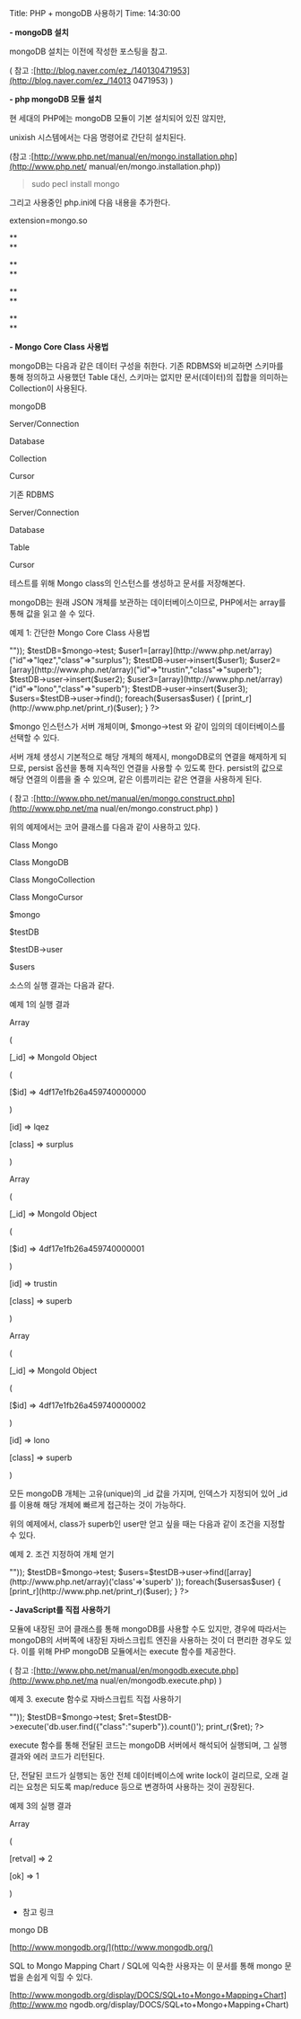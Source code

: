 Title: PHP + mongoDB 사용하기
Time: 14:30:00

**- mongoDB 설치**

mongoDB 설치는 이전에 작성한 포스팅을 참고.

( 참고 :[http://blog.naver.com/ez_/140130471953](http://blog.naver.com/ez_/14013
0471953) )

  

  

  

  

**- php mongoDB 모듈 설치**

현 세대의 PHP에는 mongoDB 모듈이 기본 설치되어 있진 않지만,

unixish 시스템에서는 다음 명령어로 간단히 설치된다.

(참고 :[http://www.php.net/manual/en/mongo.installation.php](http://www.php.net/
manual/en/mongo.installation.php))

> sudo pecl install mongo

  

그리고 사용중인 php.ini에 다음 내용을 추가한다.

extension=mongo.so

**  
**

**  
**

**  
**

**  
**

**- Mongo Core Class 사용법**

mongoDB는 다음과 같은 데이터 구성을 취한다. 기존 RDBMS와 비교하면 스키마를 통해 정의하고 사용했던 Table 대신, 스키마는
없지만 문서(데이터)의 집합을 의미하는 Collection이 사용된다.

mongoDB

Server/Connection

Database

Collection

Cursor

기존 RDBMS

Server/Connection

Database

Table

Cursor

  

  

테스트를 위해 Mongo class의 인스턴스를 생성하고 문서를 저장해본다.

mongoDB는 원래 JSON 개체를 보관하는 데이터베이스이므로, PHP에서는 array를 통해 값을 읽고 쓸 수 있다.

예제 1: 간단한 Mongo Core Class 사용법

<?php

$mongo=newMongo("mongodb://localhost:27017",[array](http://www.php.net/array)(
"persist"=>""));

$testDB=$mongo->test;

  
$user1=[array](http://www.php.net/array)("id"=>"lqez","class"=>"surplus");

$testDB->user->insert($user1);

  
$user2=[array](http://www.php.net/array)("id"=>"trustin","class"=>"superb");

$testDB->user->insert($user2);

  
$user3=[array](http://www.php.net/array)("id"=>"lono","class"=>"superb");

$testDB->user->insert($user3);

  
  
$users=$testDB->user->find();

foreach($usersas$user)

{

[print_r](http://www.php.net/print_r)($user);

}

?>

  

$mongo 인스턴스가 서버 개체이며, $mongo->test 와 같이 임의의 데이터베이스를 선택할 수 있다.

서버 개체 생성시 기본적으로 해당 개체의 해제시, mongoDB로의 연결을 해제하게 되므로, persist 옵션을 통해 지속적인 연결을
사용할 수 있도록 한다. persist의 값으로 해당 연결의 이름을 줄 수 있으며, 같은 이름끼리는 같은 연결을 사용하게 된다.

( 참고 :[http://www.php.net/manual/en/mongo.construct.php](http://www.php.net/ma
nual/en/mongo.construct.php) )

  

위의 예제에서는 코어 클래스를 다음과 같이 사용하고 있다.

Class Mongo

Class MongoDB

Class MongoCollection

Class MongoCursor

$mongo

$testDB

$testDB->user

$users

  

소스의 실행 결과는 다음과 같다.

예제 1의 실행 결과

Array

(

[_id] => MongoId Object

(

[$id] => 4df17e1fb26a459740000000

)

  

[id] => lqez

[class] => surplus

)

Array

(

[_id] => MongoId Object

(

[$id] => 4df17e1fb26a459740000001

)

  

[id] => trustin

[class] => superb

)

Array

(

[_id] => MongoId Object

(

[$id] => 4df17e1fb26a459740000002

)

  

[id] => lono

[class] => superb

)

  

모든 mongoDB 개체는 고유(unique)의 _id 값을 가지며, 인덱스가 지정되어 있어 _id 를 이용해 해당 개체에 빠르게 접근하는
것이 가능하다.

  

위의 예제에서, class가 superb인 user만 얻고 싶을 때는 다음과 같이 조건을 지정할 수 있다.

예제 2. 조건 지정하여 개체 얻기

<?php

$mongo=newMongo("mongodb://localhost:27017",[array](http://www.php.net/array)(
"persist"=>""));

$testDB=$mongo->test;

  

$users=$testDB->user->find([array](http://www.php.net/array)('class'=>'superb'
));

foreach($usersas$user)

{

[print_r](http://www.php.net/print_r)($user);

}

?>

  

  

  

  

**- JavaScript를 직접 사용하기**

모듈에 내장된 코어 클래스를 통해 mongoDB를 사용할 수도 있지만, 경우에 따라서는 mongoDB의 서버쪽에 내장된 자바스크립트 엔진을
사용하는 것이 더 편리한 경우도 있다. 이를 위해 PHP mongoDB 모듈에서는 execute 함수를 제공한다.

( 참고 :[http://www.php.net/manual/en/mongodb.execute.php](http://www.php.net/ma
nual/en/mongodb.execute.php) )

  

예제 3. execute 함수로 자바스크립트 직접 사용하기

<?php

$mongo=newMongo("mongodb://localhost:27017",[array](http://www.php.net/array)(
"persist"=>""));

$testDB=$mongo->test;

  
$ret=$testDB->execute('db.user.find({"class":"superb"}).count()');

print_r($ret);

?>

  

execute 함수를 통해 전달된 코드는 mongoDB 서버에서 해석되어 실행되며, 그 실행 결과와 에러 코드가 리턴된다.

단, 전달된 코드가 실행되는 동안 전체 데이터베이스에 write lock이 걸리므로, 오래 걸리는 요청은 되도록 map/reduce 등으로
변경하여 사용하는 것이 권장된다.

예제 3의 실행 결과

Array

(

[retval] => 2

[ok] => 1

)

  

  

- 참고 링크

mongo DB

[http://www.mongodb.org/](http://www.mongodb.org/)

  

SQL to Mongo Mapping Chart / SQL에 익숙한 사용자는 이 문서를 통해 mongo 문법을 손쉽게 익힐 수 있다.

[http://www.mongodb.org/display/DOCS/SQL+to+Mongo+Mapping+Chart](http://www.mo
ngodb.org/display/DOCS/SQL+to+Mongo+Mapping+Chart)

  

